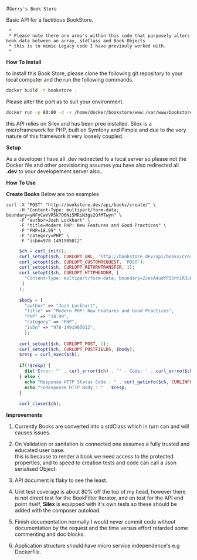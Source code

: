 #`Gerry's Book Store`

Basic API for a factitious BookStore.

     * 
     * Please note there are area's within this code that purposely alters book data between an array, stdClass and Book Objects
     * this is to mimic Legacy code I have previouly worked with.
     *

**How To Install**

to install this Book Store, please clone the following git repository to your local computer and the run the following commands.

```bash
docker build -t bookstore .
```

Please alter the port as to suit your environment.

```bash
docker run -p 80:80 -d -v /home/docker/bookstore/www:/var/www/bookstore -v bookstore
```

this API relies on Silex and has been pree installed.
Silex is a microframework for PHP, built on Symfony and Pimple and due to the very nature of this framework it very loosely coupled.

**Setup**

As a developer I have all .dev redirected to a local server so please not the Docker file and other provisioning assumes you have
 also redirected all **.dev** to your developement server also..

**How To Use**



**Create Books**
Below are too examples 


```shell
curl -X "POST" "http://bookstore.dev/api/books/create/" \
     -H "Content-Type: multipart/form-data; boundary=yNFyCwVVR5kTO6Ni5MRiN3gs2QfMTwyn" \
     -F "author=Josh Lockhart" \
     -F "title=Modern PHP: New Features and Good Practices" \
     -F "PHP=18.99" \
     -F "category=PHP" \
     -F "isbn=978-1491905012"
```  
  
```php
     $ch = curl_init();
     curl_setopt($ch, CURLOPT_URL, 'http://bookstore.dev/api/books/create/');
     curl_setopt($ch, CURLOPT_CUSTOMREQUEST, 'POST');
     curl_setopt($ch, CURLOPT_RETURNTRANSFER, 1);
     curl_setopt($ch, CURLOPT_HTTPHEADER, [
       "Content-Type: multipart/form-data; boundary=2JesA4udYFISntiR3ukAnyfOY7qytfl1",
      ]
     );
     
     $body = [
       "author" => "Josh Lockhart",
       "title" => "Modern PHP: New Features and Good Practices",
       "PHP" => "18.99",
       "category" => "PHP",
       "isbn" => "978-1491905012",
       ];
     
     curl_setopt($ch, CURLOPT_POST, 1);
     curl_setopt($ch, CURLOPT_POSTFIELDS, $body);
     $resp = curl_exec($ch);
     
     if(!$resp) {
       die('Error: "' . curl_error($ch) . '" - Code: ' . curl_errno($ch));
     } else {
       echo "Response HTTP Status Code : " . curl_getinfo($ch, CURLINFO_HTTP_CODE);
       echo "\nResponse HTTP Body : " . $resp;
     }
     
     curl_close($ch);
```
     

**Improvements**

1) Currently Books are converted into a stdClass which in turn can and will causes issues. 
2) On Validation or sanitation is connected one assumes a fully trusted and educated user base.  
this is because to render a book we need access to the protected properties, and to speed to creation
tests and code can call a Json serialised Object.
2) API document is flaky to see the least.
3) Unit test coverage is about 80% off the top of my head, however there is not direct test for the BookFilter Iterator,
and on test for the API end point itself, **Silex** is equipped with it's own tests so these should be added with the composer
autoload.
4) Finish documentation normally I would never commit code without documentation by the request and the time versus effort retarded
some commenting and doc blocks.

5) Application structure should have micro service independence's e.g Dockerfile.  
